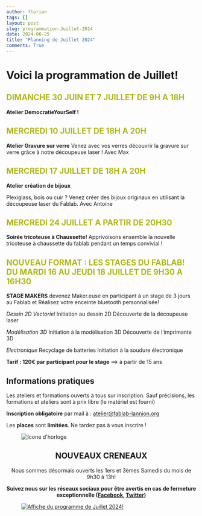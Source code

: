 ```yaml
---
author: florian
tags: []
layout: post
slug: programmation-Juillet-2024
date: 2024-06-25
title: "Planning de Juillet 2024"
comments: True
---
```

Voici la programmation de Juillet!
========

<span style="color: #B1B714">DIMANCHE 30 JUIN ET 7 JUILLET DE 9H A 18H</span> 
--------
**Atelier DemocratieYourSelf !**


<span style="color: #B1B714">MERCREDI 10 JUILLET DE 18H A 20H</span> 
--------
**Atelier Gravure sur verre**
Venez avec vos verres découvrir la gravure sur verre grâce à notre découpeuse laser ! Avec Max 


<span style="color: #B1B714">MERCREDI 17 JUILLET DE 18H A 20H</span>
--------
**Atelier création de bijoux**

Plexiglass, bois ou cuir ?
Venez créer des bijoux originaux en utilisant la découpeuse laser du Fablab. Avec Antoine

<span style="color: #B1B714">MERCREDI 24 JUILLET A PARTIR DE 20H30</span>
--------
**Soirée tricoteuse à Chaussette!**
Apprivoisons ensemble la nouvelle tricoteuse à chaussette du fablab pendant un temps convivial !

<span style="color: #B1B714">NOUVEAU FORMAT : LES STAGES DU FABLAB!</span>
<span style="color: #B1B714">DU MARDI 16 AU JEUDI 18 JUILLET DE 9H30 A 16H30</span>
--------
**STAGE MAKERS**
devenez Maker.euse en participant à un stage de 3 jours au Fablab et Réalisez
votre enceinte bluetooth personnalisée! 

*Dessin 2D Vectoriel*
Initiation au dessin 2D 
Découverte de la découpeuse laser

*Modélisation 3D*
Initiation à la modélisation 3D
Découverte de l’imprimante 3D

*Electronique*
Recyclage de batteries 
Initiation à la soudure électronique

**Tarif : 120€ par participant pour le stage** ==> à partir de 15 ans



Informations pratiques
--------
Les ateliers et formations ouverts à tous sur inscription. Sauf précisions, les formations et ateliers sont à prix libre (le matériel est fourni)

**Inscription obligatoire** par mail à : 
atelier@fablab-lannion.org

Les **places** sont **limitées**. Ne tardez pas à vous inscrire !


<figure>
<img src="{{ site.static_url }}/icone-horloge.png" alt="Icone d'horloge" />
</figure> 
<div align="center">
<h2>NOUVEAUX CRENEAUX</h2>

<p>Nous sommes désormais ouverts les 1ers et 3èmes Samedis du mois de 9h30 à 13h!</p>
<p><b>Suivez nous sur les réseaux sociaux pour être avertis en cas de fermeture exceptionnelle (<a href="https://www.facebook.com/fablablannion">Facebook</a>, <a href="https://twitter.com/notifications">Twitter</a>)</b></p>
</div>

<figure>
	<a href="{{ site.static_url }}/mai.png"><img src="{{ site.static_url }}/juillet.png" alt="Affiche du programme de Juillet 2024!"></a>
</figure>
